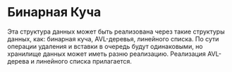 # Бинарная Куча

Эта структура данных может быть реализована через такие структуры данных, как: бинарная куча, AVL-деревья, линейного списка. По сути операции удаления и вставки в очередь будут одинаковыми, но хранилище данных может иметь разню реализацию. Реализация AVL-дерева и линейного списка прилагается.